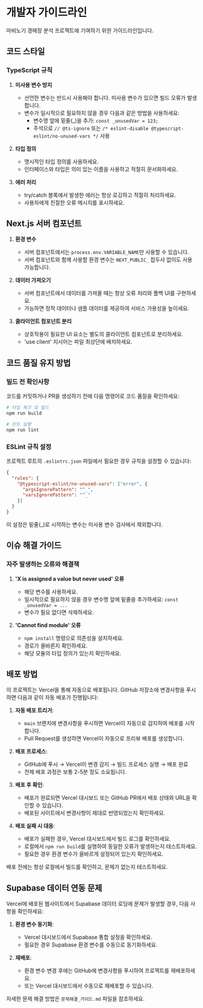 # 개발자 가이드라인

마비노기 경매장 분석 프로젝트에 기여하기 위한 가이드라인입니다.

## 코드 스타일

### TypeScript 규칙

1. **미사용 변수 방지**
   - 선언한 변수는 반드시 사용해야 합니다. 미사용 변수가 있으면 빌드 오류가 발생합니다.
   - 변수가 일시적으로 필요하지 않을 경우 다음과 같은 방법을 사용하세요:
     - 변수명 앞에 밑줄(_)을 추가: `const _unusedVar = 123;`
     - 주석으로 `// @ts-ignore` 또는 `/* eslint-disable @typescript-eslint/no-unused-vars */` 사용

2. **타입 정의**
   - 명시적인 타입 정의를 사용하세요.
   - 인터페이스와 타입은 의미 있는 이름을 사용하고 적절히 문서화하세요.

3. **에러 처리**
   - try/catch 블록에서 발생한 에러는 항상 로깅하고 적절히 처리하세요.
   - 사용자에게 친절한 오류 메시지를 표시하세요.

## Next.js 서버 컴포넌트

1. **환경 변수**
   - 서버 컴포넌트에서는 `process.env.VARIABLE_NAME`만 사용할 수 있습니다.
   - 서버 컴포넌트와 함께 사용할 환경 변수는 `NEXT_PUBLIC_` 접두사 없이도 사용 가능합니다.

2. **데이터 가져오기**
   - 서버 컴포넌트에서 데이터를 가져올 때는 항상 오류 처리와 폴백 UI를 구현하세요.
   - 가능하면 정적 데이터나 샘플 데이터를 제공하여 서비스 가용성을 높이세요.

3. **클라이언트 컴포넌트 분리**
   - 상호작용이 필요한 UI 요소는 별도의 클라이언트 컴포넌트로 분리하세요.
   - 'use client' 지시어는 파일 최상단에 배치하세요.

## 코드 품질 유지 방법

### 빌드 전 확인사항

코드를 커밋하거나 PR을 생성하기 전에 다음 명령어로 코드 품질을 확인하세요:

```bash
# 타입 체크 및 빌드
npm run build

# 린트 실행
npm run lint
```

### ESLint 규칙 설정

프로젝트 루트의 `.eslintrc.json` 파일에서 필요한 경우 규칙을 설정할 수 있습니다:

```json
{
  "rules": {
    "@typescript-eslint/no-unused-vars": ["error", { 
      "argsIgnorePattern": "^_",
      "varsIgnorePattern": "^_" 
    }]
  }
}
```

이 설정은 밑줄(_)로 시작하는 변수는 미사용 변수 검사에서 제외합니다.

## 이슈 해결 가이드

### 자주 발생하는 오류와 해결책

1. **'X is assigned a value but never used' 오류**
   - 해당 변수를 사용하세요.
   - 일시적으로 필요하지 않을 경우 변수명 앞에 밑줄을 추가하세요: `const _unusedVar = ...`
   - 변수가 필요 없다면 삭제하세요.

2. **'Cannot find module' 오류**
   - `npm install` 명령으로 의존성을 설치하세요.
   - 경로가 올바른지 확인하세요.
   - 해당 모듈의 타입 정의가 있는지 확인하세요.

## 배포 방법

이 프로젝트는 Vercel을 통해 자동으로 배포됩니다. GitHub 저장소에 변경사항을 푸시하면 다음과 같이 자동 배포가 진행됩니다:

1. **자동 배포 트리거**:
   - `main` 브랜치에 변경사항을 푸시하면 Vercel이 자동으로 감지하여 배포를 시작합니다.
   - Pull Request를 생성하면 Vercel이 자동으로 프리뷰 배포를 생성합니다.

2. **배포 프로세스**:
   - GitHub에 푸시 → Vercel이 변경 감지 → 빌드 프로세스 실행 → 배포 완료
   - 전체 배포 과정은 보통 2-5분 정도 소요됩니다.

3. **배포 후 확인**:
   - 배포가 완료되면 Vercel 대시보드 또는 GitHub PR에서 배포 상태와 URL을 확인할 수 있습니다.
   - 배포된 사이트에서 변경사항이 제대로 반영되었는지 확인하세요.

4. **배포 실패 시 대응**:
   - 배포가 실패한 경우, Vercel 대시보드에서 빌드 로그를 확인하세요.
   - 로컬에서 `npm run build`를 실행하여 동일한 오류가 발생하는지 테스트하세요.
   - 필요한 경우 환경 변수가 올바르게 설정되어 있는지 확인하세요.

배포 전에는 항상 로컬에서 빌드를 확인하고, 문제가 없는지 테스트하세요.

## Supabase 데이터 연동 문제

Vercel에 배포된 웹사이트에서 Supabase 데이터 로딩에 문제가 발생할 경우, 다음 사항을 확인하세요:

1. **환경 변수 동기화**:
   - Vercel 대시보드에서 Supabase 통합 설정을 확인하세요.
   - 필요한 경우 Supabase 환경 변수를 수동으로 동기화하세요.

2. **재배포**:
   - 환경 변수 변경 후에는 GitHub에 변경사항을 푸시하여 프로젝트를 재배포하세요.
   - 또는 Vercel 대시보드에서 수동으로 재배포할 수 있습니다.

자세한 문제 해결 방법은 `문제해결_가이드.md` 파일을 참조하세요. 